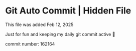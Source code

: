 # Git Auto Commit | Hidden File

This file was added Feb 12, 2025

Just for fun and keeping my daily git commit active 🤪

commit number: 162164

